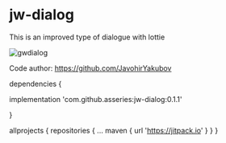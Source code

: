 # jw-dialog
This is an improved type of dialogue with lottie

![gwdialog](https://user-images.githubusercontent.com/98321734/150848045-497f435b-8e98-4cee-9baa-8a0992448d1b.gif)


Code author: https://github.com/JavohirYakubov

dependencies {

implementation 'com.github.asseries:jw-dialog:0.1.1'

}
  
  
  allprojects {
		repositories {
			...
			maven { url 'https://jitpack.io' }
		}
	}
